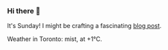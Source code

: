 ### Hi there :wave:

It's Sunday! I might be crafting a fascinating [blog post](https://benjaminwuethrich.dev).

Weather in Toronto: mist, at +1°C.

